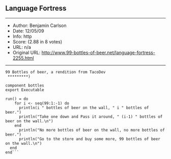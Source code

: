 
## Language Fortress ##
---
- Author: Benjamin Carlson
- Date: 12/05/09
- Info: http
- Score:  (2.88 in 8 votes)
- URL: n/a
- Original URL: http://www.99-bottles-of-beer.net/language-fortress-2255.html
---

```(********
99 Bottles of beer, a rendition from TacoDev
 *********)

component bottles
export Executable

run() = do
    for i <- seq(99:1:-1) do
      println(i " bottles of beer on the wall, " i " bottles of beer.")
      println("Take one down and Pass it around, " (i-1) " bottles of beer on the wall.\n")
    end
      println("No more bottles of beer on the wall, no more bottles of beer.")
      println("Go to the store and buy some more, 99 bottles of beer on the wall.\n")
  end
end```